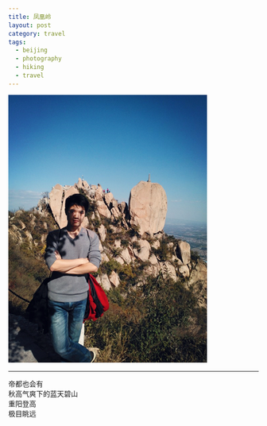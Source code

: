 ```yaml
---
title: 凤凰岭
layout: post
category: travel
tags:
  - beijing
  - photography
  - hiking
  - travel
---
```


![Fenghuangling-Beijing](/media/image/2013/fenghuangling.jpg)

---

帝都也会有  
秋高气爽下的蓝天碧山  
重阳登高  
极目眺远


